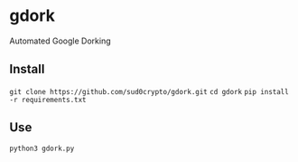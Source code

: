 # gdork
Automated Google Dorking

## Install
`git clone https://github.com/sud0crypto/gdork.git`
`cd gdork`
`pip install -r requirements.txt`

## Use
`python3 gdork.py`
